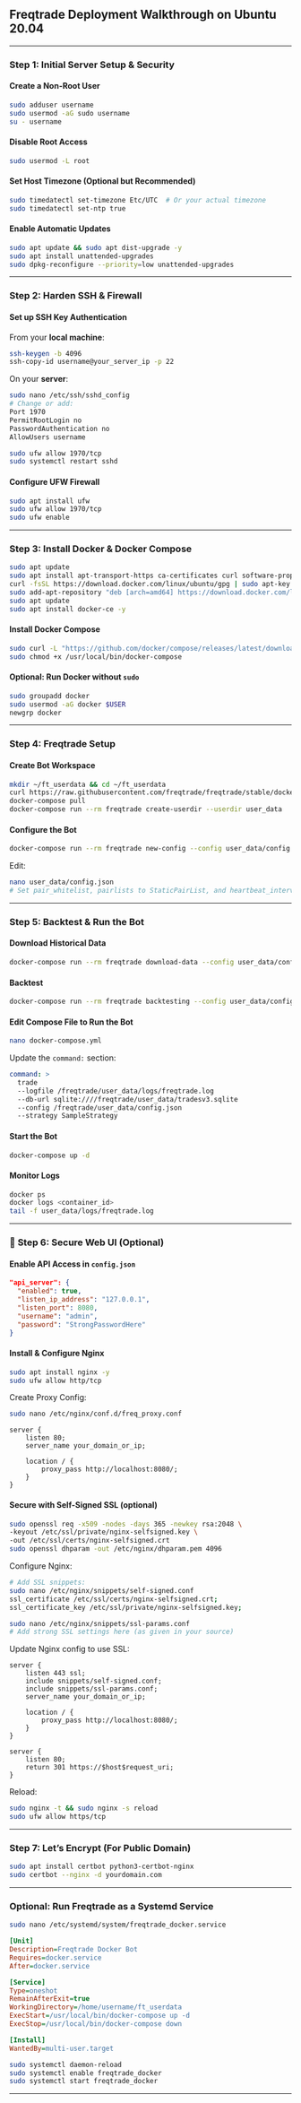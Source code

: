 ## **Freqtrade Deployment Walkthrough on Ubuntu 20.04**

---

###  **Step 1: Initial Server Setup & Security**

####  Create a Non-Root User
```bash
sudo adduser username
sudo usermod -aG sudo username
su - username
```

####  Disable Root Access
```bash
sudo usermod -L root
```

####  Set Host Timezone (Optional but Recommended)
```bash
sudo timedatectl set-timezone Etc/UTC  # Or your actual timezone
sudo timedatectl set-ntp true
```

####  Enable Automatic Updates
```bash
sudo apt update && sudo apt dist-upgrade -y
sudo apt install unattended-upgrades
sudo dpkg-reconfigure --priority=low unattended-upgrades
```

---

###  **Step 2: Harden SSH & Firewall**

####  Set up SSH Key Authentication
From your **local machine**:
```bash
ssh-keygen -b 4096
ssh-copy-id username@your_server_ip -p 22
```

On your **server**:
```bash
sudo nano /etc/ssh/sshd_config
# Change or add:
Port 1970
PermitRootLogin no
PasswordAuthentication no
AllowUsers username
```

```bash
sudo ufw allow 1970/tcp
sudo systemctl restart sshd
```

####  Configure UFW Firewall
```bash
sudo apt install ufw
sudo ufw allow 1970/tcp
sudo ufw enable
```

---

###  **Step 3: Install Docker & Docker Compose**

```bash
sudo apt update
sudo apt install apt-transport-https ca-certificates curl software-properties-common -y
curl -fsSL https://download.docker.com/linux/ubuntu/gpg | sudo apt-key add -
sudo add-apt-repository "deb [arch=amd64] https://download.docker.com/linux/ubuntu focal stable"
sudo apt update
sudo apt install docker-ce -y
```

####  Install Docker Compose
```bash
sudo curl -L "https://github.com/docker/compose/releases/latest/download/docker-compose-$(uname -s)-$(uname -m)" -o /usr/local/bin/docker-compose
sudo chmod +x /usr/local/bin/docker-compose
```

####  Optional: Run Docker without `sudo`
```bash
sudo groupadd docker
sudo usermod -aG docker $USER
newgrp docker
```

---

###  **Step 4: Freqtrade Setup**

####  Create Bot Workspace
```bash
mkdir ~/ft_userdata && cd ~/ft_userdata
curl https://raw.githubusercontent.com/freqtrade/freqtrade/stable/docker-compose.yml -o docker-compose.yml
docker-compose pull
docker-compose run --rm freqtrade create-userdir --userdir user_data
```

####  Configure the Bot
```bash
docker-compose run --rm freqtrade new-config --config user_data/config.json
```

Edit:
```bash
nano user_data/config.json
# Set pair_whitelist, pairlists to StaticPairList, and heartbeat_interval
```

---

###  **Step 5: Backtest & Run the Bot**

####  Download Historical Data
```bash
docker-compose run --rm freqtrade download-data --config user_data/config.json --days 30 -t 5m
```

####  Backtest
```bash
docker-compose run --rm freqtrade backtesting --config user_data/config.json --strategy SampleStrategy
```

####  Edit Compose File to Run the Bot
```bash
nano docker-compose.yml
```

Update the `command:` section:
```yaml
command: >
  trade
  --logfile /freqtrade/user_data/logs/freqtrade.log
  --db-url sqlite:////freqtrade/user_data/tradesv3.sqlite
  --config /freqtrade/user_data/config.json
  --strategy SampleStrategy
```

####  Start the Bot
```bash
docker-compose up -d
```

####  Monitor Logs
```bash
docker ps
docker logs <container_id>
tail -f user_data/logs/freqtrade.log
```

---

### 📡 **Step 6: Secure Web UI (Optional)**

####  Enable API Access in `config.json`
```json
"api_server": {
  "enabled": true,
  "listen_ip_address": "127.0.0.1",
  "listen_port": 8080,
  "username": "admin",
  "password": "StrongPasswordHere"
}
```

####  Install & Configure Nginx
```bash
sudo apt install nginx -y
sudo ufw allow http/tcp
```

Create Proxy Config:
```bash
sudo nano /etc/nginx/conf.d/freq_proxy.conf
```

```nginx
server {
    listen 80;
    server_name your_domain_or_ip;

    location / {
        proxy_pass http://localhost:8080/;
    }
}
```

####  Secure with Self-Signed SSL (optional)
```bash
sudo openssl req -x509 -nodes -days 365 -newkey rsa:2048 \
-keyout /etc/ssl/private/nginx-selfsigned.key \
-out /etc/ssl/certs/nginx-selfsigned.crt
sudo openssl dhparam -out /etc/nginx/dhparam.pem 4096
```

Configure Nginx:
```bash
# Add SSL snippets:
sudo nano /etc/nginx/snippets/self-signed.conf
ssl_certificate /etc/ssl/certs/nginx-selfsigned.crt;
ssl_certificate_key /etc/ssl/private/nginx-selfsigned.key;

sudo nano /etc/nginx/snippets/ssl-params.conf
# Add strong SSL settings here (as given in your source)
```

Update Nginx config to use SSL:
```nginx
server {
    listen 443 ssl;
    include snippets/self-signed.conf;
    include snippets/ssl-params.conf;
    server_name your_domain_or_ip;

    location / {
        proxy_pass http://localhost:8080/;
    }
}

server {
    listen 80;
    return 301 https://$host$request_uri;
}
```

Reload:
```bash
sudo nginx -t && sudo nginx -s reload
sudo ufw allow https/tcp
```

---

###  **Step 7: Let’s Encrypt (For Public Domain)**

```bash
sudo apt install certbot python3-certbot-nginx
sudo certbot --nginx -d yourdomain.com
```

---

###  **Optional: Run Freqtrade as a Systemd Service**

```bash
sudo nano /etc/systemd/system/freqtrade_docker.service
```

```ini
[Unit]
Description=Freqtrade Docker Bot
Requires=docker.service
After=docker.service

[Service]
Type=oneshot
RemainAfterExit=true
WorkingDirectory=/home/username/ft_userdata
ExecStart=/usr/local/bin/docker-compose up -d
ExecStop=/usr/local/bin/docker-compose down

[Install]
WantedBy=multi-user.target
```

```bash
sudo systemctl daemon-reload
sudo systemctl enable freqtrade_docker
sudo systemctl start freqtrade_docker
```

---
